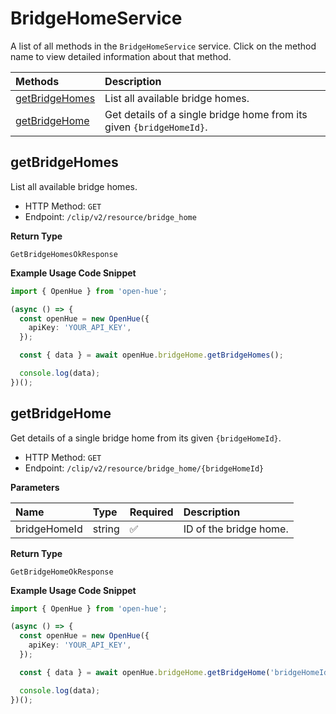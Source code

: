 # BridgeHomeService

A list of all methods in the `BridgeHomeService` service. Click on the method name to view detailed information about that method.

| Methods                           | Description                                                          |
| :-------------------------------- | :------------------------------------------------------------------- |
| [getBridgeHomes](#getbridgehomes) | List all available bridge homes.                                     |
| [getBridgeHome](#getbridgehome)   | Get details of a single bridge home from its given `{bridgeHomeId}`. |

## getBridgeHomes

List all available bridge homes.

- HTTP Method: `GET`
- Endpoint: `/clip/v2/resource/bridge_home`

**Return Type**

`GetBridgeHomesOkResponse`

**Example Usage Code Snippet**

```typescript
import { OpenHue } from 'open-hue';

(async () => {
  const openHue = new OpenHue({
    apiKey: 'YOUR_API_KEY',
  });

  const { data } = await openHue.bridgeHome.getBridgeHomes();

  console.log(data);
})();
```

## getBridgeHome

Get details of a single bridge home from its given `{bridgeHomeId}`.

- HTTP Method: `GET`
- Endpoint: `/clip/v2/resource/bridge_home/{bridgeHomeId}`

**Parameters**

| Name         | Type   | Required | Description            |
| :----------- | :----- | :------- | :--------------------- |
| bridgeHomeId | string | ✅       | ID of the bridge home. |

**Return Type**

`GetBridgeHomeOkResponse`

**Example Usage Code Snippet**

```typescript
import { OpenHue } from 'open-hue';

(async () => {
  const openHue = new OpenHue({
    apiKey: 'YOUR_API_KEY',
  });

  const { data } = await openHue.bridgeHome.getBridgeHome('bridgeHomeId');

  console.log(data);
})();
```

<!-- This file was generated by liblab | https://liblab.com/ -->
